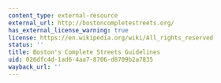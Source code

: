 ```yaml
---
content_type: external-resource
external_url: http://bostoncompletestreets.org/
has_external_license_warning: true
license: https://en.wikipedia.org/wiki/All_rights_reserved
status: ''
title: Boston's Complete Streets Guidelines
uid: 026dfc4d-1ad6-4aa7-8706-d8709b2a7835
wayback_url: ''
---
```

